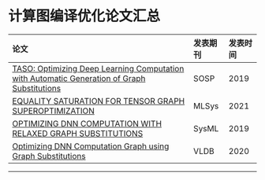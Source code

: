 # 计算图编译优化论文汇总

论文|发表期刊|发表时间
:---|:---|:---
[TASO: Optimizing Deep Learning Computation with Automatic Generation of Graph Substitutions](https://cs.stanford.edu/~padon/taso-sosp19.pdf)|SOSP|2019|
[EQUALITY SATURATION FOR TENSOR GRAPH SUPEROPTIMIZATION](https://arxiv.org/pdf/2101.01332.pdf)|MLSys|2021|
[OPTIMIZING DNN COMPUTATION WITH RELAXED GRAPH SUBSTITUTIONS](https://cs.stanford.edu/~matei/papers/2019/sysml_relaxed_graph_substitutions.pdf)|SysML|2019|
[Optimizing DNN Computation Graph using Graph Substitutions](http://www.vldb.org/pvldb/vol13/p2734-fang.pdf)|VLDB|2020|
---------
